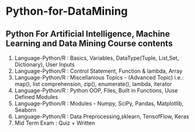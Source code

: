 # Python-for-DataMining
Python For Artificial Intelligence, Machine Learning and Data Mining
Course contents
------------------------------
1. Language-Python/R : Basics, Variables, DataType(Tuple, List,Set, Dictionary), User Inputs
2. Language-Python/R : Control Statement, Function & lambda, Array 
3. Language-Python/R : Miscellanious Topics - (Advanced Topic)
                       i.e.: map(), list comprehension, zip(), enumerate(), lambda, iterator 
4. Language-Python/R : Python OOP, Files, Built in Functions, Uuse Defined Modules
5. Language-Python/R : Modules - Numpy, SciPy, Pandas, Matplotlib, Seaborn
6. Language-Python/R : Data Preprocessing,sklearn, TensofFlow, Keras 
7. Mid Term Exam     : Quiz + Written
